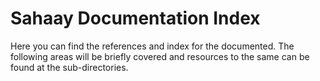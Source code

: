 # Sahaay Documentation Index

Here you can find the references and index for the documented. The following areas will be briefly covered and resources to the same can be found at the sub-directories.
